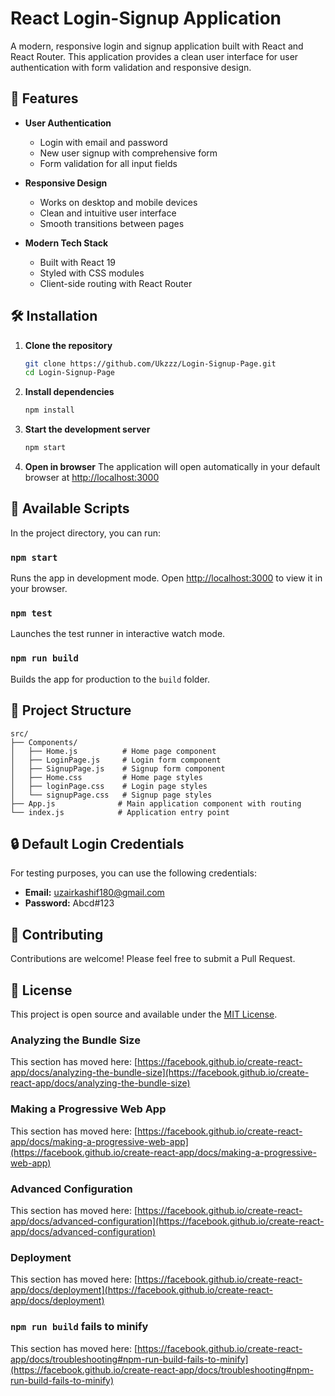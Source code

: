 # React Login-Signup Application

A modern, responsive login and signup application built with React and React Router. This application provides a clean user interface for user authentication with form validation and responsive design.

## 🚀 Features

- **User Authentication**
  - Login with email and password
  - New user signup with comprehensive form
  - Form validation for all input fields

- **Responsive Design**
  - Works on desktop and mobile devices
  - Clean and intuitive user interface
  - Smooth transitions between pages

- **Modern Tech Stack**
  - Built with React 19
  - Styled with CSS modules
  - Client-side routing with React Router

## 🛠️ Installation

1. **Clone the repository**
   ```bash
   git clone https://github.com/Ukzzz/Login-Signup-Page.git
   cd Login-Signup-Page
   ```

2. **Install dependencies**
   ```bash
   npm install
   ```

3. **Start the development server**
   ```bash
   npm start
   ```

4. **Open in browser**
   The application will open automatically in your default browser at [http://localhost:3000](http://localhost:3000)

## 🚀 Available Scripts

In the project directory, you can run:

### `npm start`
Runs the app in development mode. Open [http://localhost:3000](http://localhost:3000) to view it in your browser.

### `npm test`
Launches the test runner in interactive watch mode.

### `npm run build`
Builds the app for production to the `build` folder.

## 📁 Project Structure

```
src/
├── Components/
│   ├── Home.js          # Home page component
│   ├── LoginPage.js     # Login form component
│   ├── SignupPage.js    # Signup form component
│   ├── Home.css         # Home page styles
│   ├── loginPage.css    # Login page styles
│   └── signupPage.css   # Signup page styles
├── App.js              # Main application component with routing
└── index.js            # Application entry point
```

## 🔒 Default Login Credentials

For testing purposes, you can use the following credentials:
- **Email:** uzairkashif180@gmail.com
- **Password:** Abcd#123

## 🤝 Contributing

Contributions are welcome! Please feel free to submit a Pull Request.

## 📄 License

This project is open source and available under the [MIT License](LICENSE).

### Analyzing the Bundle Size

This section has moved here: [https://facebook.github.io/create-react-app/docs/analyzing-the-bundle-size](https://facebook.github.io/create-react-app/docs/analyzing-the-bundle-size)

### Making a Progressive Web App

This section has moved here: [https://facebook.github.io/create-react-app/docs/making-a-progressive-web-app](https://facebook.github.io/create-react-app/docs/making-a-progressive-web-app)

### Advanced Configuration

This section has moved here: [https://facebook.github.io/create-react-app/docs/advanced-configuration](https://facebook.github.io/create-react-app/docs/advanced-configuration)

### Deployment

This section has moved here: [https://facebook.github.io/create-react-app/docs/deployment](https://facebook.github.io/create-react-app/docs/deployment)

### `npm run build` fails to minify

This section has moved here: [https://facebook.github.io/create-react-app/docs/troubleshooting#npm-run-build-fails-to-minify](https://facebook.github.io/create-react-app/docs/troubleshooting#npm-run-build-fails-to-minify)
